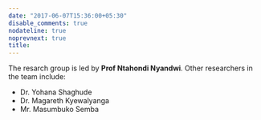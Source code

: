 ```yaml
---
date: "2017-06-07T15:36:00+05:30"
disable_comments: true
nodateline: true
noprevnext: true
title: 
---
```


The resarch group is led by **Prof Ntahondi Nyandwi**. Other researchers in the team include:

+ Dr. Yohana Shaghude
+ Dr. Magareth Kyewalyanga
+ Mr. Masumbuko Semba





